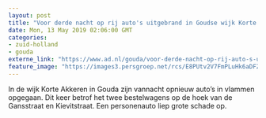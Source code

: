```yaml
---
layout: post
title: "Voor derde nacht op rij auto's uitgebrand in Goudse wijk Korte Akkeren"
date: Mon, 13 May 2019 02:06:00 GMT
categories: 
- zuid-holland 
- gouda 
externe_link: "https://www.ad.nl/gouda/voor-derde-nacht-op-rij-auto-s-uitgebrand-in-goudse-wijk-korte-akkeren~aba38efe/"
feature_image: "https://images3.persgroep.net/rcs/E8PUtv2V7FmPLuHk6aDFZi41ydY/diocontent/148193965/_fitwidth/400/?appId=21791a8992982cd8da851550a453bd7f&quality=0.7"
---
```


In de wijk Korte Akkeren in Gouda zijn vannacht opnieuw auto’s in vlammen opgegaan. Dit keer betrof het twee bestelwagens op de hoek van de Gansstraat en Kievitstraat. Een personenauto liep grote schade op.
